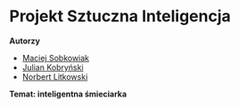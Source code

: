 # Projekt Sztuczna Inteligencja
**Autorzy**
 - [Maciej Sobkowiak](/MaSobkowiak)
 - [Julian Kobryński](/JKobrynski)
 - [Norbert Litkowski](/nlitkowski)
 
**Temat: inteligentna śmieciarka**

